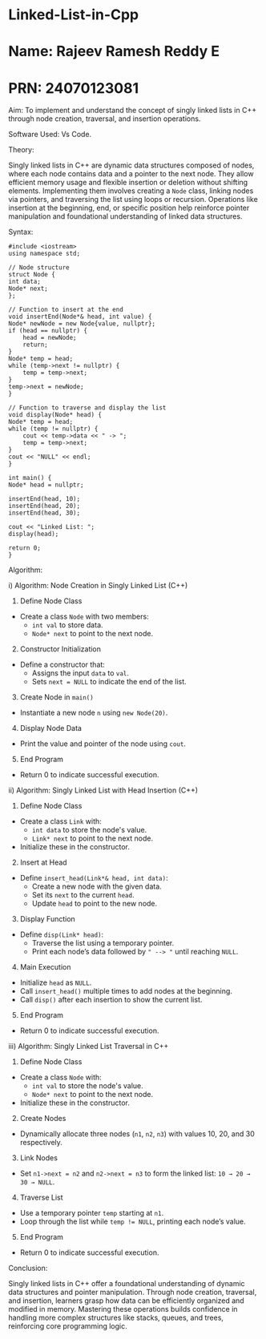 # Linked-List-in-Cpp
# Name: Rajeev Ramesh Reddy E
# PRN: 24070123081

Aim: To implement and understand the concept of singly linked lists in C++ through node creation, traversal, and insertion operations.

Software Used: Vs Code.

Theory: 

Singly linked lists in C++ are dynamic data structures composed of nodes, where each node contains data and a pointer to the next node. They allow efficient memory usage and flexible insertion or deletion without shifting elements. Implementing them involves creating a `Node` class, linking nodes via pointers, and traversing the list using loops or recursion. Operations like insertion at the beginning, end, or specific position help reinforce pointer manipulation and foundational understanding of linked data structures.

Syntax:

    #include <iostream>
    using namespace std;

    // Node structure
    struct Node {
    int data;
    Node* next;
    };

    // Function to insert at the end
    void insertEnd(Node*& head, int value) {
    Node* newNode = new Node{value, nullptr};
    if (head == nullptr) {
        head = newNode;
        return;
    }
    Node* temp = head;
    while (temp->next != nullptr) {
        temp = temp->next;
    }
    temp->next = newNode;
    }

    // Function to traverse and display the list
    void display(Node* head) {
    Node* temp = head;
    while (temp != nullptr) {
        cout << temp->data << " -> ";
        temp = temp->next;
    }
    cout << "NULL" << endl;
    }

    int main() {
    Node* head = nullptr;

    insertEnd(head, 10);
    insertEnd(head, 20);
    insertEnd(head, 30);

    cout << "Linked List: ";
    display(head);

    return 0;
    }


Algorithm:

i) Algorithm: Node Creation in Singly Linked List (C++)

 1. Define Node Class
- Create a class `Node` with two members:
  - `int val` to store data.
  - `Node* next` to point to the next node.

 2. Constructor Initialization
- Define a constructor that:
  - Assigns the input `data` to `val`.
  - Sets `next = NULL` to indicate the end of the list.

 3. Create Node in `main()`
- Instantiate a new node `n` using `new Node(20)`.

 4. Display Node Data
- Print the value and pointer of the node using `cout`.

 5. End Program
- Return 0 to indicate successful execution.

ii) Algorithm: Singly Linked List with Head Insertion (C++)

 1. Define Node Class
- Create a class `Link` with:
  - `int data` to store the node's value.
  - `Link* next` to point to the next node.
- Initialize these in the constructor.

 2. Insert at Head
- Define `insert_head(Link*& head, int data)`:
  - Create a new node with the given data.
  - Set its `next` to the current `head`.
  - Update `head` to point to the new node.

 3. Display Function
- Define `disp(Link* head)`:
  - Traverse the list using a temporary pointer.
  - Print each node’s data followed by `" --> "` until reaching `NULL`.

 4. Main Execution
- Initialize `head` as `NULL`.
- Call `insert_head()` multiple times to add nodes at the beginning.
- Call `disp()` after each insertion to show the current list.

 5. End Program
- Return 0 to indicate successful execution.

iii) Algorithm: Singly Linked List Traversal in C++

 1. Define Node Class
- Create a class `Node` with:
  - `int val` to store the node's value.
  - `Node* next` to point to the next node.
- Initialize these in the constructor.

 2. Create Nodes
- Dynamically allocate three nodes (`n1`, `n2`, `n3`) with values 10, 20, and 30 respectively.

 3. Link Nodes
- Set `n1->next = n2` and `n2->next = n3` to form the linked list: `10 → 20 → 30 → NULL`.

 4. Traverse List
- Use a temporary pointer `temp` starting at `n1`.
- Loop through the list while `temp != NULL`, printing each node’s value.

 5. End Program
- Return 0 to indicate successful execution.

Conclusion:

Singly linked lists in C++ offer a foundational understanding of dynamic data structures and pointer manipulation. Through node creation, traversal, and insertion, learners grasp how data can be efficiently organized and modified in memory. Mastering these operations builds confidence in handling more complex structures like stacks, queues, and trees, reinforcing core programming logic.
